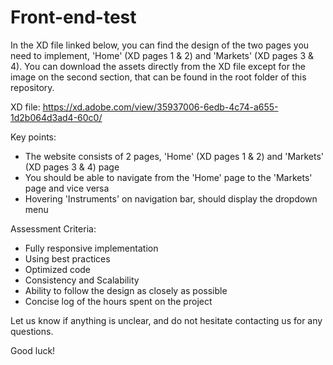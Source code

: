 # Front-end-test

In the XD file linked below, you can find the design of the two pages you need to implement, 'Home' (XD pages 1 & 2) and 'Markets' (XD pages 3 & 4).
You can download the assets directly from the XD file except for the image on the second section, that can be found in the root folder of this repository.

XD file: https://xd.adobe.com/view/35937006-6edb-4c74-a655-1d2b064d3ad4-60c0/

Key points:
- The website consists of 2 pages, 'Home' (XD pages 1 & 2) and 'Markets' (XD pages 3 & 4) page
- You should be able to navigate from the 'Home' page to the 'Markets' page and vice versa
- Hovering 'Instruments' on navigation bar, should display the dropdown menu

Assessment Criteria:
- Fully responsive implementation
- Using best practices
- Optimized code
- Consistency and Scalability
- Ability to follow the design as closely as possible
- Concise log of the hours spent on the project

Let us know if anything is unclear, and do not hesitate contacting us for any questions.

Good luck!
